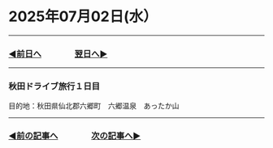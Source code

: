 # 2025年07月02日(水）

---

### [◀️前日へ](https://github.com/yuasys/chatty-journal/blob/main/2025/07/2025-07-01.md)&emsp;&emsp;&emsp;&emsp;[翌日へ▶️](https://github.com/yuasys/chatty-journal/blob/main/2025/07/2025-07-03.md)

---

### 秋田ドライブ旅行１日目

目的地：秋田県仙北郡六郷町　六郷温泉　あったか山

---

### [◀️前の記事へ](https://github.com/yuasys/chatty-journal/blob/main/2025/07/2025-07-01.md)&emsp;&emsp;&emsp;&emsp;[次の記事へ▶️](https://github.com/yuasys/chatty-journal/blob/main/2025/07/2025-07-02.md)
